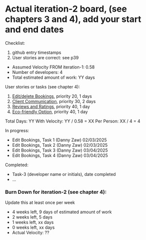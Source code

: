 # Actual iteration-2 board, (see chapters 3 and 4), add your start and end dates 

Checklist: 
1. github entry timestamps
2. User stories are correct: see p39

* Assumed Velocity FROM iteration-1: 0.58 
* Number of developers: 4
* Total estimated amount of work: YY days

User stories or tasks (see chapter 4):
1. [Edit/delete Bookings](./user_stories/user_story_07_EditBookings), priority 20, 1 days 
2. [Client Communication](./user_stories/user_story_08_Messaging), priority 30, 2 days 
3. [Reviews and Ratings](./user_stories/user_story_09_Reviews), priority 40, 1 day
4. [Eco-friendly Option](./user_stories/user_story_10_Eco-friendly.md), priority 40, 1 day

Total Days: YY
With Velocity: YY / 0.58 = XX
Per Person: XX / 4 = 4

In progress:

* Edit Bookings, Task 1 (Danny Zaw) 02/03/2025
* Edit Bookings, Task 2 (Danny Zaw) 02/03/2025
* Edit Bookings, Task 3 (Danny Zaw) 03/04/2025
* Edit Bookings, Task 4 (Danny Zaw) 03/04/2025

Completed:
* Task-3 (developer name or initials), date completed
* ...

### Burn Down for iteration-2 (see chapter 4):
Update this at least once per week
* 4 weeks left, 9 days of estimated amount of work 
* 2 weeks left, 5 days
* 1 weeks left, xx days
* 0 weeks left, xx days
* Actual Velocity: ?? 